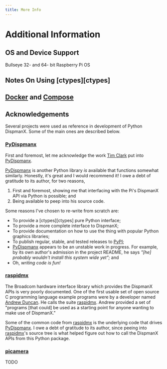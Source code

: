 ```yaml
---
title: More Info
---
```


# Additional Information

## OS and Device Support

Bullseye 32- and 64- bit Raspberry Pi OS

## Notes On Using [ctypes][ctypes]

## [Docker][docker] and [Compose][compose]

## Acknowledgements

Several projects were used as reference in development of Python DispmanX. Some
of the main ones are described below.

### [PyDispmanx][pydispmanx]

First and foremost, let me acknowledge the work [Tim Clark][tim-clark] put into
[PyDispmanx][pydispmanx].

[PyDispmanx][pydispmanx] is another Python library _is_ available that functions
somewhat similarly. Honestly, it's great and I would recommend it! I owe a debt
of gratitude to its author, for two reasons,

1. First and foremost, showing me that interfacing with the Pi's DispmanX API
   via Python is possible; and
2. Being available to peep into his source code.

Some reasons I've chosen to re-write from scratch are:

 * To provide a [ctypes][ctypes] pure Python interface;
 * To provide a more complete interface to DispmanX;
 * To provide documentation on how to use the thing with popular Python
   graphics libraries;
 * To publish regular, stable, and tested releases to [PyPI][pypi];
 * [PyDispmanx][pydispmanx] appears to be an unstable work in progress. For
   example, by its own author's admission in the project README, he says
   _"\[he\] probably wouldn't install this system wide yet";_ and
 * Oh, _writing code is fun!_

### [raspidmx][raspidmx]

The Broadcom hardware interface library which provides the DispmanX APIs is very
poorly documented. One of the first usable set of open source C programming
language example programs were by a developer named
[Andrew Duncan][andrew-duncan]. He calls the suite [raspidmx][raspidmx]. Andrew
provided a set of "programs [that could] be used as a starting point for anyone
wanting to make use of DispmanX."

Some of the common code from [raspidmx][raspidmx] is the underlying code that
drives [PyDispmanx][pydispmanx]. I owe a debt of gratitude to its author, since
peeing into [raspidmx][raspidmx]'s source tree is what helped figure out how to
call the DispmanX APIs from this Python package.

### [picamera][picamera]

TODO

[andrew-duncan]: https://github.com/AndrewFromMelbourne
[compose]: https://docs.docker.com/compose/
[docker]: https://www.docker.com/
[picamera]: https://picamera.readthedocs.io/
[pydispmanx]: https://github.com/eclispe/pyDispmanx
[pypi]: https://pypi.org/
[raspidmx]: https://github.com/AndrewFromMelbourne/raspidmx
[tim-clark]: https://twitter.com/eclispe
